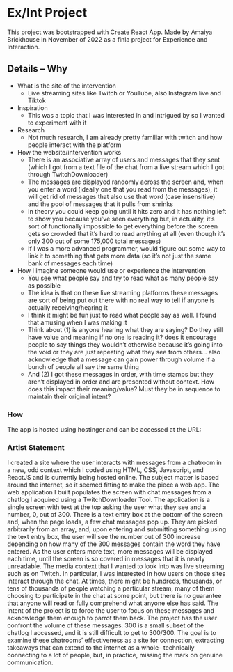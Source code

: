 # Ex/Int Project

This project was bootstrapped with Create React App. Made by Amaiya Brickhouse in November of 2022 as a finla project for Experience and Interaction.

## Details – Why

- What is the site of the intervention
  - Live streaming sites like Twitch or YouTube, also Instagram live and Tiktok
- Inspiration
  - This was a topic that I was interested in and intrigued by so I wanted to experiment with it
- Research
  - Not much research, I am already pretty familiar with twitch and how people interact with the platform
- How the website/intervention works
  - There is an associative array of users and messages that they sent (which I got from a text file of the chat from a live stream which I got through TwitchDownloader)
  - The messages are displayed randomly across the screen and, when you enter a word (ideally one that you read from the messages), it will get rid of messages that also use that word (case insensitive) and the pool of messages that it pulls from shrinks
  - In theory you could keep going until it hits zero and it has nothing left to show you because you’ve seen everything but, in actuality, it’s sort of functionally impossible to get everything before the screen gets so crowded that it’s hard to read anything at all (even though it’s only 300 out of some 175,000 total messages)
  - If I was a more advanced programmer, would figure out some way to link it to something that gets more data (so it’s not just the same bank of messages each time)
- How I imagine someone would use or experience the intervention
  - You see what people say and try to read what as many people say as possible
  - The idea is that on these live streaming platforms these messages are sort of being put out there with no real way to tell if anyone is actually receiving/hearing it
  - I think it might be fun just to read what people say as well. I found that amusing when I was making it
  - Think about (1) is anyone hearing what they are saying? Do they still have value and meaning if no one is reading it? does it encourage people to say things they wouldn’t otherwise because it’s going into the void or they are just repeating what they see from others… also acknowledge that a message can gain power through volume if a bunch of people all say the same thing
  - And (2) I got these messages in order, with time stamps but they aren’t displayed in order and are presented without context. How does this impact their meaning/value? Must they be in sequence to maintain their original intent?

### How

The app is hosted using hostinger and can be accessed at the URL:

### Artist Statement

I created a site where the user interacts with messages from a chatroom in a new, odd context which I coded using HTML, CSS, Javascript, and ReactJS and is currently being hosted online. The subject matter is based around the internet, so it seemed fitting to make the piece a web app. The web application I built populates the screen with chat messages from a chatlog I acquired using a TwitchDownloader Tool. The application is a single screen with text at the top asking the user what they see and a number, 0, out of 300. There is a text entry box at the bottom of the screen and, when the page loads, a few chat messages pop up. They are picked arbitrarily from an array, and, upon entering and submitting something using the text entry box, the user will see the number out of 300 increase depending on how many of the 300 messages contain the word they have entered. As the user enters more text, more messages will be displayed each time, until the screen is so covered in messages that it is nearly unreadable.
The media context that I wanted to look into was live streaming such as on Twitch. In particular, I was interested in how users on those sites interact through the chat. At times, there might be hundreds, thousands, or tens of thousands of people watching a particular stream, many of them choosing to participate in the chat at some point, but there is no guarantee that anyone will read or fully comprehend what anyone else has said. The intent of the project is to force the user to focus on these messages and acknowledge them enough to parrot them back. The project has the user confront the volume of these messages. 300 is a small subset of the chatlog I accessed, and it is still difficult to get to 300/300. The goal is to examine these chatrooms’ effectiveness as a site for connection, extracting takeaways that can extend to the internet as a whole– technically connecting to a lot of people, but, in practice, missing the mark on genuine communication.
